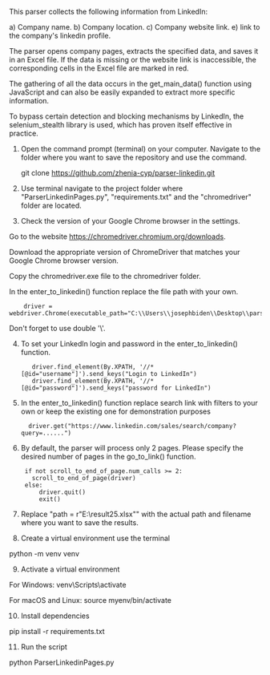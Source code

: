 This parser collects the following information from LinkedIn:

a) Company name.
b) Company location.
c) Company website link.
e) link to the company's linkedin profile.

The parser opens company pages, extracts the specified data, and saves it in an Excel file. 
If the data is missing or the website link is inaccessible, the corresponding cells in the Excel file 
are marked in red.

The gathering of all the data occurs in the get_main_data() function using JavaScript and 
can also be easily expanded to extract more specific information.

To bypass certain detection and blocking mechanisms by LinkedIn, the selenium_stealth library is used, 
which has proven itself effective in practice.

1) Open the command prompt (terminal) on your computer.
Navigate to the folder where you want to save the repository and
use the command. 

     git clone https://github.com/zhenia-cyp/parser-linkedin.git

2) Use terminal navigate to the project folder where "ParserLinkedinPages.py", "requirements.txt"
and the "chromedriver" folder are located.

3) Check the version of your Google Chrome browser in the settings.

Go to the website https://chromedriver.chromium.org/downloads.

Download the appropriate version of ChromeDriver that matches your Google Chrome browser version.

Copy the chromedriver.exe file to the chromedriver folder.

In the enter_to_linkedin() function replace the file path with your own.

        driver = webdriver.Chrome(executable_path="C:\\Users\\josephbiden\\Desktop\\parser\\chromedriver\\chromedriver.exe")

Don't forget to use double '\\'.

4) To set your LinkedIn login and password in the enter_to_linkedin() function.
   
          driver.find_element(By.XPATH, '//*[@id="username"]').send_keys("Login to LinkedIn")
          driver.find_element(By.XPATH, '//*[@id="password"]').send_keys("password for LinkedIn")

5) In the enter_to_linkedin() function replace search link with filters to your own 
or keep the existing one for demonstration purposes

         driver.get("https://www.linkedin.com/sales/search/company?query=......")

6) By default, the parser will process only 2 pages. Please  specify the desired number of pages in the go_to_link() 
function.

        if not scroll_to_end_of_page.num_calls >= 2:
          scroll_to_end_of_page(driver)
        else:
            driver.quit()
            exit()

7) Replace "path = r"E:\result25.xlsx"" with the actual path and filename where you want to save the results.

8) Create a virtual environment use the terminal 

python -m venv venv

9) Activate a virtual environment 
 
 For Windows:
 venv\Scripts\activate

 For macOS and Linux:
 source myenv/bin/activate

10) Install dependencies

pip install -r requirements.txt 

11) Run the script

python ParserLinkedinPages.py
